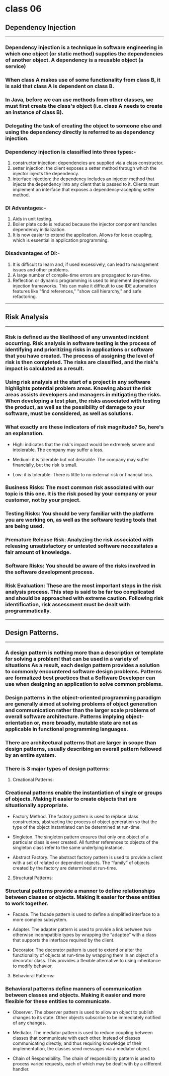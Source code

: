 # class 06

## Dependency Injection

----------------

### Dependency injection is a technique in software engineering in which one object (or static method) supplies the dependencies of another object. A dependency is a reusable object (a service)

### When class A makes use of some functionality from class B, it is said that class A is dependent on class B.

### In Java, before we can use methods from other classes, we must first create the class's object (i.e. class A needs to create an instance of class B).

### Delegating the task of creating the object to someone else and using the dependency directly is referred to as dependency injection.

### Dependency injection is classified into three types:-

1. constructor injection: dependencies are supplied via a class constructor.
2. setter injection: the client exposes a setter method through which the injector injects the dependency.
3. interface injection: the dependency includes an injector method that injects the dependency into any client that is passed to it. Clients must implement an interface that exposes a dependency-accepting setter method.

### DI Advantages:-

1. Aids in unit testing.
2. Boiler plate code is reduced because the injector component handles dependency initialization.
3. It is now easier to extend the application.
Allows for loose coupling, which is essential in application programming.

### Disadvantages of DI:-

1. It is difficult to learn and, if used excessively, can lead to management issues and other problems.
2. A large number of compile-time errors are propagated to run-time.
3. Reflection or dynamic programming is used to implement dependency injection frameworks. This can make it difficult to use IDE automation features like "find references," "show call hierarchy," and safe refactoring.

----------------

## Risk Analysis

----------------

### Risk is defined as the likelihood of any unwanted incident occurring. Risk analysis in software testing is the process of identifying and prioritizing risks in applications or software that you have created. The process of assigning the level of risk is then completed. The risks are classified, and the risk's impact is calculated as a result.

### Using risk analysis at the start of a project in any software highlights potential problem areas. Knowing about the risk areas assists developers and managers in mitigating the risks. When developing a test plan, the risks associated with testing the product, as well as the possibility of damage to your software, must be considered, as well as solutions.

### What exactly are these indicators of risk magnitude? So, here's an explanation.

- High: indicates that the risk's impact would be extremely severe and intolerable. The company may suffer a loss.

- Medium: it is tolerable but not desirable. The company may suffer financially, but the risk is small.

- Low: it is tolerable. There is little to no external risk or financial loss.

### Business Risks: The most common risk associated with our topic is this one. It is the risk posed by your company or your customer, not by your project.

### Testing Risks: You should be very familiar with the platform you are working on, as well as the software testing tools that are being used.

### Premature Release Risk: Analyzing the risk associated with releasing unsatisfactory or untested software necessitates a fair amount of knowledge.

### Software Risks: You should be aware of the risks involved in the software development process.

### Risk Evaluation: These are the most important steps in the risk analysis process. This step is said to be far too complicated and should be approached with extreme caution. Following risk identification, risk assessment must be dealt with programmatically.

----------------

## Design Patterns.

----------------

### A design pattern is nothing more than a description or template for solving a problem! that can be used in a variety of situations As a result, each design pattern provides a solution to commonly encountered software design problems. Patterns are formalized best practices that a Software Developer can use when designing an application to solve common problems.

### Design patterns in the object-oriented programming paradigm are generally aimed at solving problems of object generation and communication rather than the larger scale problems of overall software architecture. Patterns implying object-orientation or, more broadly, mutable state are not as applicable in functional programming languages.

### There are architectural patterns that are larger in scope than design patterns, usually describing an overall pattern followed by an entire system.

### There is 3 major types of design patterns:

1. Creational Patterns:

### Creational patterns enable the instantiation of single or groups of objects. Making it easier to create objects that are situationally appropriate.

- Factory Method. The factory pattern is used to replace class constructors, abstracting the process of object generation so that the type of the object instantiated can be determined at run-time.

- Singleton. The singleton pattern ensures that only one object of a particular class is ever created. All further references to objects of the singleton class refer to the same underlying instance.

- Abstract Factory. The abstract factory pattern is used to provide a client with a set of related or dependent objects. The “family” of objects created by the factory are determined at run-time.

2. Structural Patterns:

### Structural patterns provide a manner to define relationships between classes or objects. Making it easier for these entities to work together.

- Facade. The facade pattern is used to define a simplified interface to a more complex subsystem.

- Adapter. The adapter pattern is used to provide a link between two otherwise incompatible types by wrapping the “adaptee” with a class that supports the interface required by the client.

- Decorator. The decorator pattern is used to extend or alter the functionality of objects at run-time by wrapping them in an object of a decorator class. This provides a flexible alternative to using inheritance to modify behavior.

3. Behavioral Patterns:

### Behavioral patterns define manners of communication between classes and objects. Making it easier and more flexible for these entities to communicate.

- Observer. The observer pattern is used to allow an object to publish changes to its state. Other objects subscribe to be immediately notified of any changes.

- Mediator. The mediator pattern is used to reduce coupling between classes that communicate with each other. Instead of classes communicating directly, and thus requiring knowledge of their implementation, the classes send messages via a mediator object.

- Chain of Responsibility. The chain of responsibility pattern is used to process varied requests, each of which may be dealt with by a different handler.

